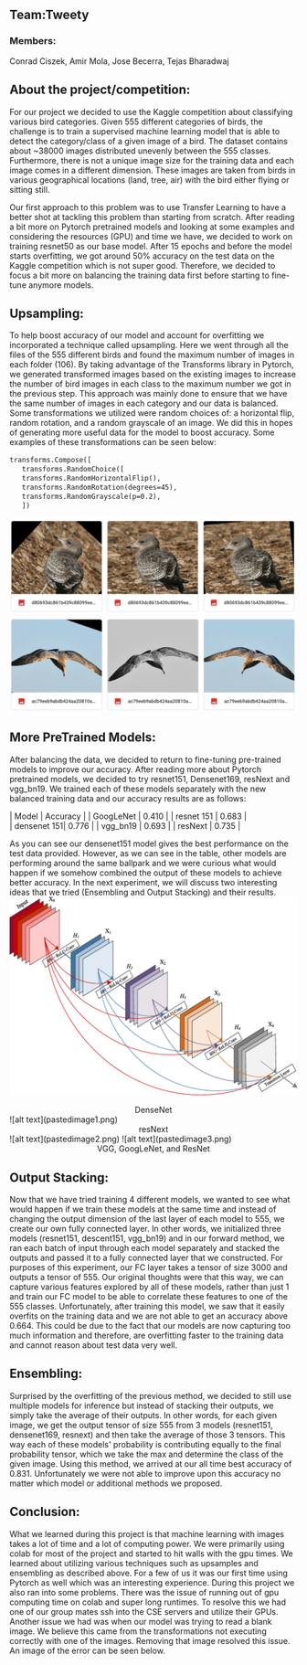 ## Team:Tweety
### Members: 
Conrad Ciszek, Amir Mola, Jose Becerra, Tejas Bharadwaj

## About the project/competition: 
For our project we decided to use the Kaggle competition about classifying various bird categories. Given 555 different categories of birds, the challenge is to train a supervised machine learning model that is able to detect the category/class of a given image of a bird. The dataset contains about ~38000 images distributed unevenly between the 555 classes. Furthermore, there is not a unique image size for the training data and each image comes in a different dimension. These images are taken from birds in various geographical locations (land, tree, air) with the bird either flying or sitting still.

Our first approach to this problem was to use Transfer Learning to have a better shot at tackling this problem than starting from scratch. After reading a bit more on Pytorch pretrained models and looking at some examples and considering the resources (GPU) and time we have, we decided to work on training resnet50 as our base model. After 15 epochs and before the model starts overfitting, we got around 50% accuracy on the test data on the Kaggle competition which is not super good. Therefore, we decided to focus a bit more on balancing the training data first before starting to fine-tune anymore models.

## Upsampling:
To help boost accuracy of our model and account for overfitting we incorporated a technique called upsampling. Here we went through all the files of the 555 different birds and found the maximum number of images in each folder (106). By taking advantage of the Transforms library in Pytorch, we generated transformed images based on the existing images to increase the number of bird images in each class to the maximum number we got in the previous step. This approach was mainly done to ensure that we have the same number of images in each category and our data is balanced. Some transformations we utilized were random choices of: a horizontal flip, random rotation, and a random grayscale of an image. We did this in hopes of generating more useful data for the model to boost accuracy. Some examples of these transformations can be seen below: 
```
transforms.Compose([
   transforms.RandomChoice([
   transforms.RandomHorizontalFlip(),
   transforms.RandomRotation(degrees=45),
   transforms.RandomGrayscale(p=0.2),
   ])
```
![alt text](bird0.png)
![alt text](bird1.png)
## More PreTrained Models:
After balancing the data, we decided to return to fine-tuning pre-trained models to improve our accuracy. After reading more about Pytorch pretrained models, we decided to try resnet151, Densenet169, resNext and vgg_bn19. We trained each of these models separately with the new balanced training data and our accuracy results are as follows:

| Model       | Accuracy |
| GoogLeNet   | 0.410    |
| resnet 151  | 0.683    |  
| densenet 151| 0.776    | 
| vgg_bn19    | 0.693    |
| resNext     | 0.735    |

As you can see our densenet151 model gives the best performance on the test data provided. However, as we can see in the table, other models are performing around the same ballpark and we were curious what would happen if we somehow combined the output of these models to achieve better accuracy. In the next experiment, we will discuss two interesting ideas that we tried (Ensembling and Output Stacking) and their results.
![alt text](pastedimage0.png)
<center>DenseNet</center>
![alt text](pastedimage1.png)
<center>resNext</center>
![alt text](pastedimage2.png)
![alt text](pastedimage3.png)
<center>VGG, GoogLeNet, and ResNet</center>

## Output Stacking:
Now that we have tried training 4 different models, we wanted to see what would happen if we train these models at the same time and instead of changing the output dimension of the last layer of each model to 555, we create our own fully connected layer. In other words, we initialized three models (resnet151, descent151, vgg_bn19) and in our forward method, we ran each batch of input through each model separately and stacked the outputs and passed it to a fully connected layer that we constructed. For purposes of this experiment, our FC layer takes a tensor of size 3000 and outputs a tensor of 555. Our original thoughts were that this way, we can capture various features explored by all of these models, rather than just 1 and train our FC model to be able to correlate these features to one of the 555 classes. Unfortunately, after training this model, we saw that it easily overfits on the training data and we are not able to get an accuracy above 0.664. This could be due to the fact that our models are now capturing too much information and therefore, are overfitting faster to the training data and cannot reason about test data very well. 

## Ensembling:
Surprised by the overfitting of the previous method, we decided to still use multiple models for inference but instead of stacking their outputs, we simply take the average of their outputs. In other words, for each given image, we get the output tensor of size 555 from 3 models (resnet151, densenet169, resnext) and then take the average of those 3 tensors. This way each of these models' probability is contributing equally to the final probability tensor, which we take the max and determine the class of the given image. Using this method, we arrived at our all time best accuracy of 0.831. Unfortunately we were not able to improve upon this accuracy no matter which model or additional methods we proposed.

## Conclusion:
What we learned during this project is that machine learning with images takes a lot of time and a lot of computing power. We were primarily using colab for most of the project and started to hit walls with the gpu times. We learned about utilizing various techniques such as upsamples and ensembling as described above. For a few of us it was our first time using Pytorch as well which was an interesting experience. 
	During this project we also ran into some problems. There was the issue of running out of gpu computing time on colab and super long runtimes. To resolve this we had one of our group mates ssh into the CSE servers and utilize their GPUs. Another issue we had was when our model was trying to read a blank image. We believe this came from the transformations not executing correctly with one of the images. Removing that image resolved this issue. An image of the error can be seen below.

